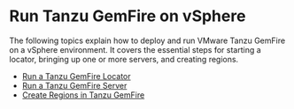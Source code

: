 # Run Tanzu GemFire on vSphere

The following topics explain how to deploy and run VMware Tanzu GemFire on a vSphere environment. It covers the essential steps for starting a locator, bringing up one or more servers, and creating regions.

- [Run a Tanzu GemFire Locator](./run-locator.md)
- [Run a Tanzu GemFire Server](./run-server.md)
- [Create Regions in Tanzu GemFire](./create-regions.md)
